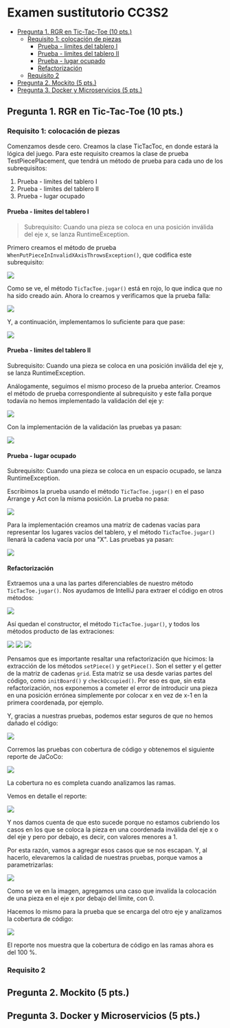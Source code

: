 # Examen sustitutorio CC3S2 <!-- omit in toc -->

- [Pregunta 1. RGR en Tic-Tac-Toe (10 pts.)](#pregunta-1-rgr-en-tic-tac-toe-10-pts)
  - [Requisito 1: colocación de piezas](#requisito-1-colocación-de-piezas)
    - [Prueba - limites del tablero I](#prueba---limites-del-tablero-i)
    - [Prueba - limites del tablero II](#prueba---limites-del-tablero-ii)
    - [Prueba - lugar ocupado](#prueba---lugar-ocupado)
    - [Refactorización](#refactorización)
  - [Requisito 2](#requisito-2)
- [Pregunta 2. Mockito (5 pts.)](#pregunta-2-mockito-5-pts)
- [Pregunta 3. Docker y Microservicios (5 pts.)](#pregunta-3-docker-y-microservicios-5-pts)


## Pregunta 1. RGR en Tic-Tac-Toe (10 pts.)

### Requisito 1: colocación de piezas

Comenzamos desde cero. Creamos la clase TicTacToc, en donde estará la lógica del juego. Para este requisito creamos la clase de prueba TestPiecePlacement, que tendrá un método de prueba para cada uno de los subrequisitos:

1. Prueba - limites del tablero I
2. Prueba - limites del tablero II
3. Prueba - lugar ocupado

#### Prueba - limites del tablero I

> Subrequisito: Cuando una pieza se coloca en una posición inválida del eje x, se lanza RuntimeException.

Primero creamos el método de prueba `WhenPutPieceInInvalidXAxisThrowsException()`, que codifica este subrequisito:

![](sources/2023-07-24-15-47-05.png)

Como se ve, el método  `TicTacToe.jugar()` está en rojo, lo que indica que no ha sido creado aún. Ahora lo creamos y verificamos que la prueba falla:

![](sources/2023-07-24-16-53-53.png)

Y, a continuación, implementamos lo suficiente para que pase:

![](sources/2023-07-24-16-50-35.png)

#### Prueba - limites del tablero II

Subrequisito: Cuando una pieza se coloca en una posición inválida del eje y, se lanza RuntimeException.

Análogamente, seguimos el mismo proceso de la prueba anterior. Creamos el método de prueba correspondiente al subrequisito y este falla porque todavía no hemos implementado la validación del eje y:

![](sources/2023-07-24-18-46-27.png)

Con la implementación de la validación las pruebas ya pasan:

![](sources/2023-07-24-18-47-30.png)

#### Prueba - lugar ocupado 

Subrequisito: Cuando una pieza se coloca en un espacio ocupado, se lanza RuntimeException.

Escribimos la prueba usando el método `TicTacToe.jugar()` en el paso Arrange y Act con la misma posición. La prueba no pasa:

![](sources/2023-07-24-18-50-56.png)

Para la implementación creamos una matriz de cadenas vacías  para representar los lugares vacíos del tablero, y el método `TicTacToe.jugar()` llenará la cadena vacía por una "X". Las pruebas ya pasan:

![](sources/2023-07-24-19-00-26.png)

#### Refactorización

Extraemos una a una las partes diferenciables de nuestro método `TicTacToe.jugar()`. Nos ayudamos de IntelliJ para extraer el código en otros métodos:

![](sources/2023-07-24-19-12-06.png)

Así quedan el constructor, el método `TicTacToe.jugar()`, y todos los métodos producto de las extraciones:

![](sources/2023-07-24-19-27-16.png)
![](sources/2023-07-24-19-27-51.png)
![](sources/2023-07-24-19-28-12.png)

Pensamos que es importante resaltar una refactorización que hicimos: la extracción de los métodos `setPiece()` y `getPiece()`. Son el setter y el getter de la matriz de cadenas `grid`. Esta matriz se usa desde varias partes del código, como `initBoard()` y `checkOccupied()`. Por eso es que, sin esta refactorización, nos exponemos a cometer el error de introducir una pieza en una posición errónea simplemente por colocar x en vez de x-1 en la primera coordenada, por ejemplo.

Y, gracias a nuestras pruebas, podemos estar seguros de que no hemos dañado el código:

![](sources/2023-07-24-19-18-37.png)

Corremos las pruebas con cobertura de código y obtenemos el siguiente reporte de JaCoCo:

![](sources/2023-07-24-21-04-41.png)

La cobertura no es completa cuando analizamos las ramas. 


Vemos en detalle el reporte:

![](sources/2023-07-24-22-14-01.png)

Y nos damos cuenta de que esto sucede porque no estamos cubriendo los casos en los que se coloca la pieza en una coordenada inválida del eje x o del eje y pero por debajo, es decir, con valores menores a 1.

Por esta razón, vamos a agregar esos casos que se nos escapan. Y, al hacerlo, elevaremos la calidad de nuestras pruebas, porque vamos a parametrizarlas:

![](sources/2023-07-24-21-53-00.png)

Como se ve en la imagen, agregamos una caso que invalída la colocación de una pieza en el eje x por debajo del límite, con 0. 

Hacemos lo mismo para la prueba que se encarga del otro eje y analizamos la cobertura de código:

![](sources/2023-07-24-22-10-14.png)

El reporte nos muestra que la cobertura de código en las ramas ahora es del 100 %.

### Requisito 2



## Pregunta 2. Mockito (5 pts.)


## Pregunta 3. Docker y Microservicios (5 pts.)

